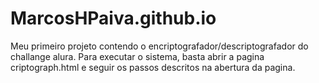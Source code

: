 # MarcosHPaiva.github.io
Meu primeiro projeto contendo o encriptografador/descriptografador do challange alura. Para executar o sistema, basta abrir a pagina criptograph.html e seguir os passos descritos na abertura da pagina.
